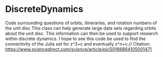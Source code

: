 # DiscreteDynamics
Code surrounding questions of orbits, itineraries, and rotation numbers of the unit disc
This class can help generate large data sets regarding orbits about the unit disc. This information can then be used to support research within discrete dynamics.
I hope to see this code be used to find the connectivity of the Julia set for z^3+c and eventually z^n+c.//
Citation: https://www.sciencedirect.com/science/article/pii/S0166864105001471
